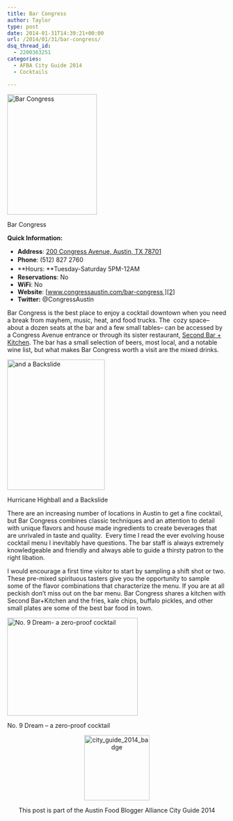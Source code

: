 ```yaml
---
title: Bar Congress
author: Taylor
type: post
date: 2014-01-31T14:39:21+00:00
url: /2014/01/31/bar-congress/
dsq_thread_id:
  - 2200363251
categories:
  - AFBA City Guide 2014
  - Cocktails

---
```

<div id="attachment_3748" style="width: 216px" class="wp-caption alignright">
  <a href="{{% mediaroot %}}uploads/2014/01/view-of-the-bar.jpg" rel="lightbox[3699]"><img class=" wp-image-3748    " alt="Bar Congress" src="{{% mediaroot %}}uploads/2014/01/view-of-the-bar.jpg" width="206" height="277" /></a>
  
  <p class="wp-caption-text">
    Bar Congress
  </p>
</div>

**Quick Information:**

  * **Address**: [200 Congress Avenue, Austin, TX 78701][1]
  * <strong style="line-height: 1.5em;">Phone</strong><span style="line-height: 1.5em;">: (512) 827 2760</span>
  * **Hours: **<span style="line-height: 1.5em;">Tuesday-Saturday 5PM-12AM</span>
  * **Reservations**: No
  * **WiFi**: No
  * **Website**: [www.congressaustin.com/bar-congress ][2]
  * **Twitter:** @CongressAustin

Bar Congress is the best place to enjoy a cocktail downtown when you need a break from mayhem, music, heat, and food trucks. The  cozy space&#8211; about a dozen seats at the bar and a few small tables&#8211; can be accessed by a Congress Avenue entrance or through its sister restaurant, [Second Bar + Kitchen][3]. The bar has a small selection of beers, most local, and a notable wine list, but what makes Bar Congress worth a visit are the mixed drinks.

<div id="attachment_3749" style="width: 234px" class="wp-caption alignleft">
  <a href="{{% mediaroot %}}uploads/2014/01/cocktails.jpg" rel="lightbox[3699]"><img class="size-medium wp-image-3749" alt="and a Backslide " src="{{% mediaroot %}}uploads/2014/01/cocktails-224x300.jpg" width="224" height="300" srcset="{{% mediaroot %}}uploads/2014/01/cocktails-224x300.jpg 224w, {{% mediaroot %}}uploads/2014/01/cocktails.jpg 598w" sizes="(max-width: 224px) 100vw, 224px" /></a>
  
  <p class="wp-caption-text">
    Hurricane Highball and a Backslide
  </p>
</div>

There are an increasing number of locations in Austin to get a fine cocktail, but Bar Congress combines classic techniques and an attention to detail with unique flavors and house made ingredients to create beverages that are unrivaled in taste and quality.  Every time I read the ever evolving house cocktail menu I inevitably have questions. The bar staff is always extremely knowledgeable and friendly and always able to guide a thirsty patron to the right libation.

I would encourage a first time visitor to start by sampling a shift shot or two. These pre-mixed spirituous tasters give you the opportunity to sample some of the flavor combinations that characterize the menu. If you are at all peckish don&#8217;t miss out on the bar menu. Bar Congress shares a kitchen with Second Bar+Kitchen and the fries, kale chips, buffalo pickles, and other small plates are some of the best bar food in town.

<div id="attachment_3750" style="width: 310px" class="wp-caption aligncenter">
  <a href="{{% mediaroot %}}uploads/2014/01/spirit-free.jpg" rel="lightbox[3699]"><img class="size-medium wp-image-3750 " alt="No. 9 Dream- a zero-proof cocktail" src="{{% mediaroot %}}uploads/2014/01/spirit-free-300x225.jpg" width="300" height="225" srcset="{{% mediaroot %}}uploads/2014/01/spirit-free-300x225.jpg 300w, {{% mediaroot %}}uploads/2014/01/spirit-free.jpg 800w" sizes="(max-width: 300px) 100vw, 300px" /></a>
  
  <p class="wp-caption-text">
    No. 9 Dream &#8211; a zero-proof cocktail
  </p>
</div>

<p style="text-align: center;">
  <a href="http://austinfoodbloggers.org/2014-city-guide/"><img class="size-thumbnail wp-image-3759 aligncenter" alt="city_guide_2014_badge" src="{{% mediaroot %}}uploads/2014/01/city_guide_2014_badge-150x150.jpg" width="150" height="150" /></a>
</p>

<p style="text-align: center;">
  This post is part of the Austin Food Blogger Alliance City Guide 2014
</p>

 [1]: https://maps.google.com/maps?q=200+Congress+Avenue,+Austin,+TX+78701&ie=UTF-8&hq=&hnear=0x8644b50880fa5a13:0x8d8b37936072561b,200+Congress+Ave,+Austin,+TX+78701&gl=us&ei=rRjrUs3uNYu4yAGW84G4AQ&ved=0CCkQ8gEwAA
 [2]: www.congressaustin.com/bar-congress
 [3]: http://congressaustin.com/second/